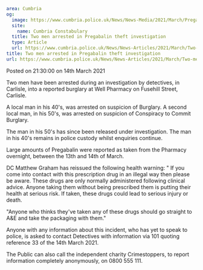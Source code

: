 ```yaml
area: Cumbria
og:
  image: https://www.cumbria.police.uk/News/News-Media/2021/March/Pregabalin-Cropped-380x240.png
  site:
    name: Cumbria Constabulary
  title: Two men arrested in Pregabalin theft investigation
  type: Article
  url: https://www.cumbria.police.uk/News/News-Articles/2021/March/Two-men-arrested-in-Pregabalin-theft-investigation.aspx
title: Two men arrested in Pregabalin theft investigation
url: https://www.cumbria.police.uk/News/News-Articles/2021/March/Two-men-arrested-in-Pregabalin-theft-investigation.aspx
```

Posted on 21:30:00 on 14th March 2021

Two men have been arrested during an investigation by detectives, in Carlisle, into a reported burglary at Well Pharmacy on Fusehill Street, Carlisle.

A local man in his 40's, was arrested on suspicion of Burglary. A second local man, in his 50's, was arrested on suspicion of Conspiracy to Commit Burglary.

The man in his 50's has since been released under investigation. The man in his 40's remains in police custody whilst enquiries continue.

Large amounts of Pregabalin were reported as taken from the Pharmacy overnight, between the 13th and 14th of March.

DC Matthew Graham has reissued the following health warning: " If you come into contact with this prescription drug in an illegal way then please be aware. These drugs are only normally administered following clinical advice. Anyone taking them without being prescribed them is putting their health at serious risk. If taken, these drugs could lead to serious injury or death.

"Anyone who thinks they've taken any of these drugs should go straight to A&E and take the packaging with them."

Anyone with any information about this incident, who has yet to speak to police, is asked to contact Detectives with information via 101 quoting reference 33 of the 14th March 2021.

The Public can also call the independent charity Crimestoppers, to report information completely anonymously, on 0800 555 111.
